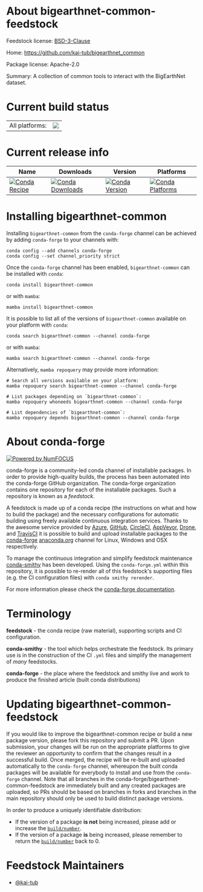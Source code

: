 About bigearthnet-common-feedstock
==================================

Feedstock license: [BSD-3-Clause](https://github.com/conda-forge/bigearthnet-common-feedstock/blob/main/LICENSE.txt)

Home: https://github.com/kai-tub/bigearthnet_common

Package license: Apache-2.0

Summary: A collection of common tools to interact with the BigEarthNet dataset.

Current build status
====================


<table><tr><td>All platforms:</td>
    <td>
      <a href="https://dev.azure.com/conda-forge/feedstock-builds/_build/latest?definitionId=14916&branchName=main">
        <img src="https://dev.azure.com/conda-forge/feedstock-builds/_apis/build/status/bigearthnet-common-feedstock?branchName=main">
      </a>
    </td>
  </tr>
</table>

Current release info
====================

| Name | Downloads | Version | Platforms |
| --- | --- | --- | --- |
| [![Conda Recipe](https://img.shields.io/badge/recipe-bigearthnet--common-green.svg)](https://anaconda.org/conda-forge/bigearthnet-common) | [![Conda Downloads](https://img.shields.io/conda/dn/conda-forge/bigearthnet-common.svg)](https://anaconda.org/conda-forge/bigearthnet-common) | [![Conda Version](https://img.shields.io/conda/vn/conda-forge/bigearthnet-common.svg)](https://anaconda.org/conda-forge/bigearthnet-common) | [![Conda Platforms](https://img.shields.io/conda/pn/conda-forge/bigearthnet-common.svg)](https://anaconda.org/conda-forge/bigearthnet-common) |

Installing bigearthnet-common
=============================

Installing `bigearthnet-common` from the `conda-forge` channel can be achieved by adding `conda-forge` to your channels with:

```
conda config --add channels conda-forge
conda config --set channel_priority strict
```

Once the `conda-forge` channel has been enabled, `bigearthnet-common` can be installed with `conda`:

```
conda install bigearthnet-common
```

or with `mamba`:

```
mamba install bigearthnet-common
```

It is possible to list all of the versions of `bigearthnet-common` available on your platform with `conda`:

```
conda search bigearthnet-common --channel conda-forge
```

or with `mamba`:

```
mamba search bigearthnet-common --channel conda-forge
```

Alternatively, `mamba repoquery` may provide more information:

```
# Search all versions available on your platform:
mamba repoquery search bigearthnet-common --channel conda-forge

# List packages depending on `bigearthnet-common`:
mamba repoquery whoneeds bigearthnet-common --channel conda-forge

# List dependencies of `bigearthnet-common`:
mamba repoquery depends bigearthnet-common --channel conda-forge
```


About conda-forge
=================

[![Powered by
NumFOCUS](https://img.shields.io/badge/powered%20by-NumFOCUS-orange.svg?style=flat&colorA=E1523D&colorB=007D8A)](https://numfocus.org)

conda-forge is a community-led conda channel of installable packages.
In order to provide high-quality builds, the process has been automated into the
conda-forge GitHub organization. The conda-forge organization contains one repository
for each of the installable packages. Such a repository is known as a *feedstock*.

A feedstock is made up of a conda recipe (the instructions on what and how to build
the package) and the necessary configurations for automatic building using freely
available continuous integration services. Thanks to the awesome service provided by
[Azure](https://azure.microsoft.com/en-us/services/devops/), [GitHub](https://github.com/),
[CircleCI](https://circleci.com/), [AppVeyor](https://www.appveyor.com/),
[Drone](https://cloud.drone.io/welcome), and [TravisCI](https://travis-ci.com/)
it is possible to build and upload installable packages to the
[conda-forge](https://anaconda.org/conda-forge) [anaconda.org](https://anaconda.org/)
channel for Linux, Windows and OSX respectively.

To manage the continuous integration and simplify feedstock maintenance
[conda-smithy](https://github.com/conda-forge/conda-smithy) has been developed.
Using the ``conda-forge.yml`` within this repository, it is possible to re-render all of
this feedstock's supporting files (e.g. the CI configuration files) with ``conda smithy rerender``.

For more information please check the [conda-forge documentation](https://conda-forge.org/docs/).

Terminology
===========

**feedstock** - the conda recipe (raw material), supporting scripts and CI configuration.

**conda-smithy** - the tool which helps orchestrate the feedstock.
                   Its primary use is in the construction of the CI ``.yml`` files
                   and simplify the management of *many* feedstocks.

**conda-forge** - the place where the feedstock and smithy live and work to
                  produce the finished article (built conda distributions)


Updating bigearthnet-common-feedstock
=====================================

If you would like to improve the bigearthnet-common recipe or build a new
package version, please fork this repository and submit a PR. Upon submission,
your changes will be run on the appropriate platforms to give the reviewer an
opportunity to confirm that the changes result in a successful build. Once
merged, the recipe will be re-built and uploaded automatically to the
`conda-forge` channel, whereupon the built conda packages will be available for
everybody to install and use from the `conda-forge` channel.
Note that all branches in the conda-forge/bigearthnet-common-feedstock are
immediately built and any created packages are uploaded, so PRs should be based
on branches in forks and branches in the main repository should only be used to
build distinct package versions.

In order to produce a uniquely identifiable distribution:
 * If the version of a package **is not** being increased, please add or increase
   the [``build/number``](https://docs.conda.io/projects/conda-build/en/latest/resources/define-metadata.html#build-number-and-string).
 * If the version of a package **is** being increased, please remember to return
   the [``build/number``](https://docs.conda.io/projects/conda-build/en/latest/resources/define-metadata.html#build-number-and-string)
   back to 0.

Feedstock Maintainers
=====================

* [@kai-tub](https://github.com/kai-tub/)

